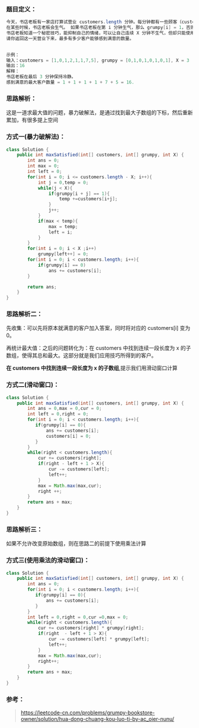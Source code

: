 ### 题目定义：

````java
今天，书店老板有一家店打算试营业 customers.length 分钟。每分钟都有一些顾客（customers[i]）会进入书店，所有这些顾客都会在那一分钟结束后离开。
在某些时候，书店老板会生气。 如果书店老板在第 i 分钟生气，那么 grumpy[i] = 1，否则 grumpy[i] = 0。 当书店老板生气时，那一分钟的顾客就会不满意，不生气则他们是满意的。
书店老板知道一个秘密技巧，能抑制自己的情绪，可以让自己连续 X 分钟不生气，但却只能使用一次。
请你返回这一天营业下来，最多有多少客户能够感到满意的数量。
 

示例：
输入：customers = [1,0,1,2,1,1,7,5], grumpy = [0,1,0,1,0,1,0,1], X = 3
输出：16
解释：
书店老板在最后 3 分钟保持冷静。
感到满意的最大客户数量 = 1 + 1 + 1 + 1 + 7 + 5 = 16.

````

### 思路解析：

这是一道求最大值的问题，暴力破解法，是通过找到最大子数组的下标，然后重新累加，有很多提上空间

### 方式一(暴力破解法)：

````java
class Solution {
    public int maxSatisfied(int[] customers, int[] grumpy, int X) {
        int ans = 0;
        int max = 0;
        int left = 0;
        for(int i = 0; i <= customers.length - X; i++){
            int j = 0,temp = 0;
            while(j < X){
                if(grumpy[i + j] == 1){
                    temp +=customers[i+j];
                }
                j++;
            }
            if(max < temp){
                max = temp;
                left = i;
            }
        }
        for(int i = 0; i < X ;i++)
            grumpy[left++] = 0;
        for(int i = 0; i < customers.length; i++){
            if(grumpy[i] == 0)
                ans += customers[i];
        }

        return ans;
    }
}
````

### 思路解析二：

先收集：可以先将原本就满意的客户加入答案，同时将对应的 customers[i] 变为 0。

再统计最大值：之后的问题转化为：在 customers 中找到连续一段长度为 x 的子数组，使得其总和最大。这部分就是我们应用技巧所得到的客户。

**在 customers 中找到连续一段长度为 x 的子数组**,提示我们用滑动窗口计算

### 方式二(滑动窗口)：

````java
class Solution {
    public int maxSatisfied(int[] customers, int[] grumpy, int X) {
        int ans = 0,max = 0,cur = 0;
        int left = 0,right = 0; 
        for(int i = 0; i < customers.length; i++){
           if(grumpy[i] == 0){
               ans += customers[i];
               customers[i] = 0;
           }
        }
        while(right < customers.length){
            cur += customers[right];
            if(right - left + 1 > X){
                cur -= customers[left];
                left++;
            }
            max = Math.max(max,cur);
            right ++;
        }
        return ans + max;
    }
}
````

### 思路解析三：

如果不允许改变原始数组，则在思路二的前提下使用乘法计算

### 方式三(使用乘法的滑动窗口)：

````java
class Solution {
    public int maxSatisfied(int[] customers, int[] grumpy, int X) {
        int ans = 0;
        for(int i = 0; i < customers.length; i++){
           if(grumpy[i] == 0){
               ans += customers[i];
           }
        }
        int left = 0,right = 0,cur =0,max = 0;
        while(right < customers.length){
            cur += customers[right] * grumpy[right];
            if(right  - left + 1 > X){
                cur -= customers[left] * grumpy[left];
                left++;
            }
            max = Math.max(max,cur);
            right++;
        }
        return ans + max;
    }
}
````



### 参考：

> https://leetcode-cn.com/problems/grumpy-bookstore-owner/solution/hua-dong-chuang-kou-luo-ti-by-ac_oier-nunu/

